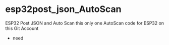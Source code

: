# esp32post_json_AutoScan
ESP32 Post JSON and Auto Scan this only one AutoScan code for ESP32 on this Git Account

* need 
